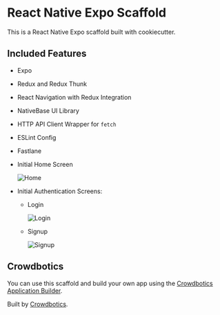 # React Native Expo Scaffold

This is a React Native Expo scaffold built with cookiecutter.

## Included Features

* Expo

* Redux and Redux Thunk

* React Navigation with Redux Integration

* NativeBase UI Library

* HTTP API Client Wrapper for `fetch`

* ESLint Config

* Fastlane

* Initial Home Screen

  ![Home](https://github.com/crowdbotics/react-native-expo-scaffold/tree/master/screenshots/home.png)

* Initial Authentication Screens:
  * Login

    ![Login](https://github.com/crowdbotics/react-native-expo-scaffold/tree/master/screenshots/login.png)

  * Signup

    ![Signup](https://github.com/crowdbotics/react-native-expo-scaffold/tree/master/screenshots/signup.png)

## Crowdbotics

You can use this scaffold and build your own app using the [Crowdbotics Application Builder](https://app.crowdbotics.com/).

Built by [Crowdbotics](https://www.crowdbotics.com/).
